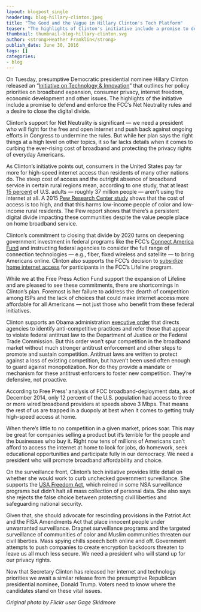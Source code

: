 ```yaml
---
layout: blogpost_single
headerimg: blog-hillary-clinton.jpeg
title: "The Good and the Vague in Hillary Clinton's Tech Platform"
teaser: "The highlights of Clinton's initiative include a promise to defend the FCC’s Net Neutrality rules and a desire to close the digital divide. But her plan so far lacks details."
thumbnail: thumbnail-blog-hillary-clinton.svg
author: <strong>Heather Franklin</strong>
publish_date: June 30, 2016
tags: []
categories:
- blog
---
```

On Tuesday, presumptive Democratic presidential nominee Hillary Clinton released an “[Initiative on Technology & Innovation](https://www.hillaryclinton.com/briefing/factsheets/2016/06/27/hillary-clintons-initiative-on-technology-innovation/)” that outlines her policy priorities on broadband expansion, consumer privacy, internet freedom, economic development and other issues. The highlights of the initiative include a promise to defend and enforce the FCC’s Net Neutrality rules and a desire to close the digital divide.

Clinton’s support for Net Neutrality is significant — we need a president who will fight for the free and open internet and push back against ongoing efforts in Congress to undermine the rules. But while her plan says the right things at a high level on other topics, it so far lacks details when it comes to curbing the ever-rising cost of broadband and protecting the privacy rights of everyday Americans.

As Clinton’s initiative points out, consumers in the United States pay far more for high-speed internet access than residents of many other nations do. The steep cost of access and the outright absence of broadband service in certain rural regions mean, according to one study, that at least [15 percent](http://www.pewresearch.org/fact-tank/2015/07/28/15-of-americans-dont-use-the-internet-who-are-they/) of U.S. adults — roughly 37 million people — aren’t using the internet at all. A 2015 [Pew Research Center study](http://www.pewinternet.org/2015/12/21/home-broadband-2015/) shows that the cost of access is too high, and that this harms low-income people of color and low-income rural residents. The Pew report shows that there’s a persistent digital divide impacting these communities despite the value people place on home broadband service.

Clinton’s commitment to closing that divide by 2020 turns on deepening government investment in federal programs like the FCC’s [Connect America Fund](https://www.fcc.gov/general/connect-america-fund-caf) and instructing federal agencies to consider the full range of connection technologies — e.g., fiber, fixed wireless and satellite — to bring Americans online. Clinton also supports the FCC’s decision to [subsidize home internet access](http://www.freepress.net/press-release/107368/lifeline-upgrade-step-toward-closing-digital-divide) for participants in the FCC’s Lifeline program.

While we at the Free Press Action Fund support the expansion of Lifeline and are pleased to see these commitments, there are shortcomings in Clinton’s plan. Foremost is her failure to address the dearth of competition among ISPs and the lack of choices that could make internet access more affordable for all Americans — not just those who benefit from these federal initiatives. 

Clinton supports an Obama administration [executive order](https://www.whitehouse.gov/the-press-office/2016/04/15/executive-order-steps-increase-competition-and-better-inform-consumers) that directs agencies to identify anti-competitive practices and refer those that appear to violate federal antitrust law to the Department of Justice or the Federal Trade Commission. But this order won’t spur competition in the broadband market without much stronger antitrust enforcement and other steps to promote and sustain competition. Antitrust laws are written to protect against a loss of existing competition, but haven’t been used often enough to guard against monopolization. Nor do they provide a mandate or mechanism for these antitrust enforcers to foster new competition. They’re defensive, not proactive.

According to Free Press’ analysis of FCC broadband-deployment data, as of December 2014, only 12 percent of the U.S. population had access to three or more wired broadband providers at speeds above 3 Mbps. That means the rest of us are trapped in a duopoly at best when it comes to getting truly high-speed access at home.

When there’s little to no competition in a given market, prices soar. This may be great for companies selling a product but it’s terrible for the people and the businesses who buy it. Right now tens of millions of Americans can’t afford to access the internet at home to look for jobs, do homework, seek educational opportunities and participate fully in our democracy. We need a president who will promote broadband affordability and choice.

On the surveillance front, Clinton’s tech initiative provides little detail on whether she would work to curb unchecked government surveillance. She supports the [USA Freedom Act](http://www.freepress.net/blog/2015/06/03/usa-freedom-act-passed-now-what), which reined in some NSA surveillance programs but didn’t halt all mass collection of personal data. She also says she rejects the false choice between protecting civil liberties and safeguarding national security. 

Given that, she should advocate for rescinding provisions in the Patriot Act and the FISA Amendments Act that place innocent people under unwarranted surveillance. Dragnet surveillance programs and the targeted surveillance of communities of color and Muslim communities threaten our civil liberties. Mass spying chills speech both online and off. Government attempts to push companies to create encryption backdoors threaten to leave us all much less secure. We need a president who will stand up for our privacy rights.

Now that Secretary Clinton has released her internet and technology priorities we await a similar release from the presumptive Republican presidential nominee, Donald Trump. Voters need to know where the candidates stand on these vital issues.

*Original photo by Flickr user Gage Skidmore*
